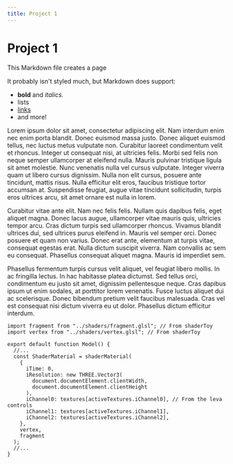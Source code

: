 ```yaml
---
title: Project 1
---
```


# Project 1

This Markdown file creates a page

It probably isn't styled much, but Markdown does support:

- **bold** and _italics._
- lists
- [links](https://astro.build)
- and more!

Lorem ipsum dolor sit amet, consectetur adipiscing elit. Nam interdum enim nec enim porta blandit. Donec euismod massa justo. Donec aliquet euismod tellus, nec luctus metus vulputate non. Curabitur laoreet condimentum velit et rhoncus. Integer ut consequat nisi, at ultricies felis. Morbi sed felis non neque semper ullamcorper at eleifend nulla. Mauris pulvinar tristique ligula sit amet molestie. Nunc venenatis nulla vel cursus vulputate. Integer viverra quam ut libero cursus dignissim. Nulla non elit cursus, posuere ante tincidunt, mattis risus. Nulla efficitur elit eros, faucibus tristique tortor accumsan at. Suspendisse feugiat, augue vitae tincidunt sollicitudin, turpis eros ultrices arcu, sit amet ornare est nulla in lorem.

Curabitur vitae ante elit. Nam nec felis felis. Nullam quis dapibus felis, eget aliquet magna. Donec lacus augue, ullamcorper vitae mauris quis, ultricies tempor arcu. Cras dictum turpis sed ullamcorper rhoncus. Vivamus blandit ultrices dui, sed ultrices purus eleifend in. Mauris vel semper orci. Donec posuere et quam non varius. Donec erat ante, elementum at turpis vitae, consequat egestas erat. Nulla dictum suscipit viverra. Nam convallis ac sem eu consequat. Phasellus consequat aliquet magna. Mauris id imperdiet sem.

Phasellus fermentum turpis cursus velit aliquet, vel feugiat libero mollis. In ac fringilla lectus. In hac habitasse platea dictumst. Sed tellus orci, condimentum eu justo sit amet, dignissim pellentesque neque. Cras dapibus ipsum ut enim sodales, at porttitor lorem venenatis. Fusce luctus aliquet dui ac scelerisque. Donec bibendum pretium velit faucibus malesuada. Cras vel est consequat nisi dictum viverra eu ut dolor. Phasellus dictum efficitur interdum.

```tsx
import fragment from "../shaders/fragment.glsl"; // From shaderToy
import vertex from "../shaders/vertex.glsl"; // From shaderToy

export default function Model() {
  //...
  const ShaderMaterial = shaderMaterial(
    {
      iTime: 0,
      iResolution: new THREE.Vector3(
        document.documentElement.clientWidth,
        document.documentElement.clientHeight
      ),
      iChannel0: textures[activeTextures.iChannel0], // From the leva controls
      iChannel1: textures[activeTextures.iChannel1],
      iChannel2: textures[activeTextures.iChannel2],
    },
    vertex,
    fragment
  );
  //...
}
```
